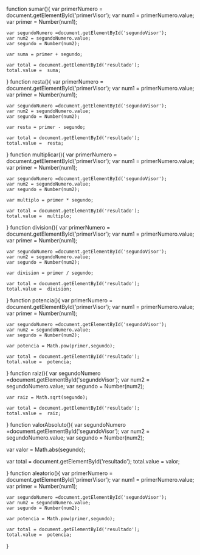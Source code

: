 function sumar(){
    var primerNumero = document.getElementById('primerVisor');
    var num1 = primerNumero.value;
    var primer = Number(num1);

    var segundoNumero =document.getElementById('segundoVisor');
    var num2 = segundoNumero.value;
    var segundo = Number(num2);

    var suma = primer + segundo;
    
    var total = document.getElementById('resultado');
    total.value =  suma;
    
}
function resta(){
    var primerNumero = document.getElementById('primerVisor');
    var num1 = primerNumero.value;
    var primer = Number(num1);

    var segundoNumero =document.getElementById('segundoVisor');
    var num2 = segundoNumero.value;
    var segundo = Number(num2);

    var resta = primer - segundo;
    
    var total = document.getElementById('resultado');
    total.value =  resta;
    
}
function multiplicar(){
    var primerNumero = document.getElementById('primerVisor');
    var num1 = primerNumero.value;
    var primer = Number(num1);

    var segundoNumero =document.getElementById('segundoVisor');
    var num2 = segundoNumero.value;
    var segundo = Number(num2);

    var multiplo = primer * segundo;
    
    var total = document.getElementById('resultado');
    total.value =  multiplo;
    
}
function division(){
    var primerNumero = document.getElementById('primerVisor');
    var num1 = primerNumero.value;
    var primer = Number(num1);

    var segundoNumero =document.getElementById('segundoVisor');
    var num2 = segundoNumero.value;
    var segundo = Number(num2);

    var division = primer / segundo;
    
    var total = document.getElementById('resultado');
    total.value =  division;
    
}
function potencia(){
    var primerNumero = document.getElementById('primerVisor');
    var num1 = primerNumero.value;
    var primer = Number(num1);

    var segundoNumero =document.getElementById('segundoVisor');
    var num2 = segundoNumero.value;
    var segundo = Number(num2);

    var potencia = Math.pow(primer,segundo);
    
    var total = document.getElementById('resultado');
    total.value =  potencia;
    
}
function raiz(){
     var segundoNumero =document.getElementById('segundoVisor');
    var num2 = segundoNumero.value;
    var segundo = Number(num2);

    var raiz = Math.sqrt(segundo);
    
    var total = document.getElementById('resultado');
    total.value =  raiz;
    
}
function valorAbsoluto(){
    var segundoNumero =document.getElementById('segundoVisor');
   var num2 = segundoNumero.value;
   var segundo = Number(num2);

   var valor = Math.abs(segundo);
   
   var total = document.getElementById('resultado');
   total.value =  valor;
   
}
function aleatorio(){
    var primerNumero = document.getElementById('primerVisor');
    var num1 = primerNumero.value;
    var primer = Number(num1);

    var segundoNumero =document.getElementById('segundoVisor');
    var num2 = segundoNumero.value;
    var segundo = Number(num2);

    var potencia = Math.pow(primer,segundo);
    
    var total = document.getElementById('resultado');
    total.value =  potencia;
    
}
